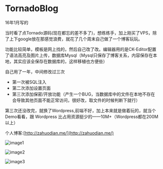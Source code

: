 # TornadoBlog
16年1月写的

当时看了点Tornado源码(现在都忘的差不多了)，想练练手，加上刚买了VPS，除了上下google放在那感觉浪费，就花了几个周末自己做了一个博客玩玩。

功能比较简单，模板是网上找的，然后自己改了改。编辑器用的是CK-Editor配置了语法高亮及图片上传，数据库Mysql（Mysql只保存了博客关系，内容保存在本地，其实应该全保存在数据库的，这样移植也方便些）

自己用了一年，中间修改过三次

- 第一次被SQL注入
- 第二次添加设置页面
- 第三次添加保密/开放功能（产生一个BUG，当数据库中的文件在本地不存在会导致其他页面不能正常访问，很好改，取文件的时候判断下就行）

第三次还没改完，就换了Wordpress,前端不好，加上本来就是做着玩的，就当个Demo看看，跟 Wordpress 比占用资源挺少的——10M+（Wordpress都在200M以上）

个人博客:[http://zahuodian.me/](http://zahuodian.me/)


![image1](http://zahuodian.me/wp-content/uploads/2017/02/954de83f-7435-441c-8de5-7f8c7c83a2c3.jpg)

![image2](http://zahuodian.me/wp-content/uploads/2017/02/c7ddee27-665a-4b87-b225-e0ce569c284e.jpg)

![image3](http://zahuodian.me/wp-content/uploads/2017/02/dba5debf-5dd7-4578-b4b2-2a4218ba59ff.jpg)
